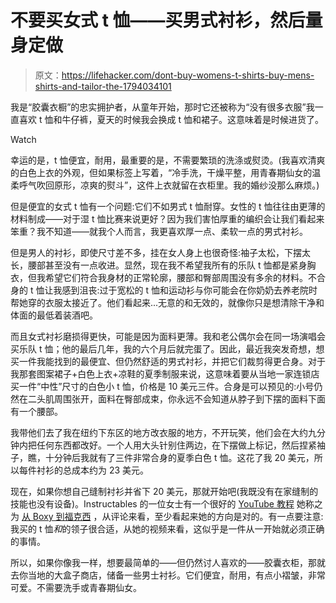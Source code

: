 # 不要买女式 t 恤——买男式衬衫，然后量身定做

> 原文：<https://lifehacker.com/dont-buy-womens-t-shirts-buy-mens-shirts-and-tailor-the-1794034101>

我是“胶囊衣橱”的忠实拥护者，从童年开始，那时它还被称为“没有很多衣服”我一直喜欢 t 恤和牛仔裤，夏天的时候我会换成 t 恤和裙子。这意味着是时候进货了。

Watch

幸运的是，t 恤便宜，耐用，最重要的是，不需要繁琐的洗涤或熨烫。(我喜欢清爽的白色上衣的外观，但如果标签上写着，“冷手洗，干燥平整，用青春期仙女的温柔呼气吹回原形，凉爽的熨斗”，这件上衣就留在衣柜里。我的婚纱没那么麻烦。)

但是便宜的女式 t 恤有一个问题:它们不如男式 t 恤耐穿。女性的 t 恤往往由更薄的材料制成——对于湿 t 恤比赛来说更好？因为我们害怕厚重的编织会让我们看起来笨重？我不知道——就我个人而言，我更喜欢厚一点、柔软一点的男式衬衫。

但是男人的衬衫，即使尺寸差不多，挂在女人身上也很奇怪:袖子太松，下摆太长，腰部甚至没有一点收进。显然，现在我不希望我所有的乐队 t 恤都是紧身胸衣，但我希望它们符合我身材的正常轮廓，腰部和臀部周围没有多余的材料。不合身的 t 恤让我感到沮丧:过于宽松的 t 恤和运动衫与你可能会在你奶奶去养老院时帮她穿的衣服太接近了。他们看起来...无意的和无效的，就像你只是想清除干净和体面的最低着装酒吧。

而且女式衬衫磨损得更快，可能是因为面料更薄。我和老公偶尔会在同一场演唱会买乐队 t 恤；他的最后几年，我的六个月后就完蛋了。因此，最近我突发奇想，想买一件我能找到的最便宜、但仍然舒适的男式衬衫，并把它们裁剪得更合身。对于我那套图案裙子+白色上衣+凉鞋的夏季制服来说，这意味着要从当地一家连锁店买一件“中性”尺寸的白色小 t 恤，价格是 10 美元三件。合身是可以预见的:小号仍然在二头肌周围张开，面料在臀部成束，你永远不会知道从脖子到下摆的面料下面有一个腰部。

我带他们去了我在纽约下东区的地方改衣服的地方，不开玩笑，他们会在大约九分钟内把任何东西都改好。一个人用大头针别住两边，在下摆做上标记，然后捏紧袖子，瞧，十分钟后我就有了三件非常合身的夏季白色 t 恤。这花了我 20 美元，所以每件衬衫的总成本约为 23 美元。

现在，如果你想自己缝制衬衫并省下 20 美元，那就开始吧(我既没有在家缝制的技能也没有设备)。Instructables 的一位女士有一个很好的 [YouTube 教程](https://www.youtube.com/watch?v=cN_o0R0drNc) 她称之为 [从 Boxy 到福克西](http://www.instructables.com/id/T-Shirt-Mod-Boxy-to-Foxy/) ，从评论来看，至少看起来她的方向是对的。有一点要注意:我买的 t 恤*和*的领子很合适，从她的视频来看，这似乎是一件从一开始就必须正确的事情。

所以，如果你像我一样，想要最简单的——但仍然讨人喜欢的——胶囊衣柜，那就去你当地的大盒子商店，储备一些男士衬衫。它们便宜，耐用，有点小褶皱，非常可爱。不需要洗手或青春期仙女。